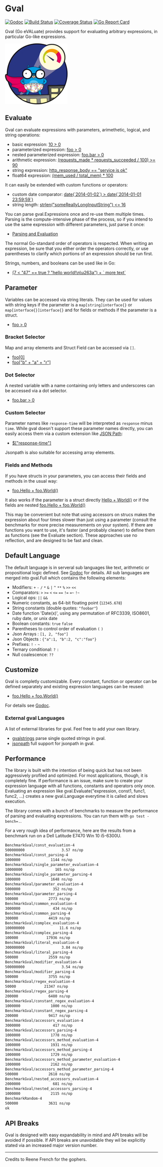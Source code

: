 # Gval

[![Godoc](https://godoc.org/github.com/Gigaclank/gval?status.png)](https://godoc.org/github.com/Gigaclank/gval)
[![Build Status](https://api.travis-ci.org/Gigaclank/gval.svg?branch=master)](https://travis-ci.org/Gigaclank/gval)
[![Coverage Status](https://coveralls.io/repos/github/Gigaclank/gval/badge.svg?branch=master)](https://coveralls.io/github/Gigaclank/gval?branch=master)
[![Go Report Card](https://goreportcard.com/badge/github.com/Gigaclank/gval)](https://goreportcard.com/report/github.com/Gigaclank/gval)

Gval (Go eVALuate) provides support for evaluating arbitrary expressions, in particular Go-like expressions.

![gopher](./prtg-batmin-gopher.png)

## Evaluate

Gval can evaluate expressions with parameters, arimethetic, logical, and string operations:

- basic expression: [10 > 0](https://godoc.org/github.com/Gigaclank/gval/#example-Evaluate--Basic)
- parameterized expression: [foo > 0](https://godoc.org/github.com/Gigaclank/gval/#example-Evaluate--Parameter)
- nested parameterized expression: [foo.bar > 0](https://godoc.org/github.com/Gigaclank/gval/#example-Evaluate--NestedParameter)
- arithmetic expression: [(requests_made * requests_succeeded / 100) >= 90](https://godoc.org/github.com/Gigaclank/gval/#example-Evaluate--Arithmetic)
- string expression: [http_response_body == "service is ok"](https://godoc.org/github.com/Gigaclank/gval/#example-Evaluate--String)
- float64 expression: [(mem_used / total_mem) * 100](https://godoc.org/github.com/Gigaclank/gval/#example-Evaluate--Float64)

It can easily be extended with custom functions or operators:

- custom date comparator: [date(\`2014-01-02\`) > date(\`2014-01-01 23:59:59\`)](https://godoc.org/github.com/Gigaclank/gval/#example-Evaluate--DateComparison)
- string length: [strlen("someReallyLongInputString") <= 16](https://godoc.org/github.com/Gigaclank/gval/#example-Evaluate--Strlen)

You can parse gval.Expressions once and re-use them multiple times. Parsing is the compute-intensive phase of the process, so if you intend to use the same expression with different parameters, just parse it once:

- [Parsing and Evaluation](https://godoc.org/github.com/Gigaclank/gval/#example-Evaluable)

The normal Go-standard order of operators is respected. When writing an expression, be sure that you either order the operators correctly, or use parentheses to clarify which portions of an expression should be run first.

Strings, numbers, and booleans can be used like in Go:

- [(7 < "47" == true ? "hello world!\n\u263a") + \` more text\`](https://godoc.org/github.com/Gigaclank/gval/#example-Evaluate--Encoding)

## Parameter

Variables can be accessed via string literals. They can be used for values with string keys if the parameter is a `map[string]interface{}` or `map[interface{}]interface{}` and for fields or methods if the parameter is a struct.

- [foo > 0](https://godoc.org/github.com/Gigaclank/gval/#example-Evaluate--Parameter)

### Bracket Selector

Map and array elements and Struct Field can be accessed via `[]`.

- [foo[0]](https://godoc.org/github.com/Gigaclank/gval/#example-Evaluate--Array)
- [foo["b" + "a" + "r"]](https://godoc.org/github.com/Gigaclank/gval/#example-Evaluate--ExampleEvaluate_ComplexAccessor)

### Dot Selector

A nested variable with a name containing only letters and underscores can be accessed via a dot selector.

- [foo.bar > 0](https://godoc.org/github.com/Gigaclank/gval/#example-Evaluate--NestedParameter)

### Custom Selector

Parameter names like `response-time` will be interpreted as `response` minus `time`. While gval doesn't support these parameter names directly, you can easily access them via a custom extension like [JSON Path](https://github.com/Gigaclank/jsonpath):

- [$["response-time"]](https://godoc.org/github.com/Gigaclank/gval/#example-Evaluate--Jsonpath)

Jsonpath is also suitable for accessing array elements.

### Fields and Methods

If you have structs in your parameters, you can access their fields and methods in the usual way:

- [foo.Hello + foo.World()](https://godoc.org/github.com/Gigaclank/gval/#example-Evaluate--FlatAccessor)

It also works if the parameter is a struct directly
[Hello + World()](https://godoc.org/github.com/Gigaclank/gval/#example-Evaluate--Accessor)
or if the fields are nested
[foo.Hello + foo.World()](https://godoc.org/github.com/Gigaclank/gval/#example-Evaluate--NestedAccessor)

This may be convenient but note that using accessors on strucs makes the expression about four times slower than just using a parameter (consult the benchmarks for more precise measurements on your system). If there are functions you want to use, it's faster (and probably cleaner) to define them as functions (see the Evaluate section). These approaches use no reflection, and are designed to be fast and clean.

## Default Language

The default language is in serveral sub languages like text, arithmetic or propositional logic defined. See [Godoc](https://godoc.org/github.com/Gigaclank/gval/#Gval) for details. All sub languages are merged into gval.Full which contains the following elements:

- Modifiers: `+` `-` `/` `*` `&` `|` `^` `**` `%` `>>` `<<`
- Comparators: `>` `>=` `<` `<=` `==` `!=` `=~` `!~`
- Logical ops: `||` `&&`
- Numeric constants, as 64-bit floating point (`12345.678`)
- String constants (double quotes: `"foobar"`)
- Date function 'Date(x)', using any permutation of RFC3339, ISO8601, ruby date, or unix date
- Boolean constants: `true` `false`
- Parentheses to control order of evaluation `(` `)`
- Json Arrays : `[1, 2, "foo"]`
- Json Objects : `{"a":1, "b":2, "c":"foo"}`
- Prefixes: `!` `-` `~`
- Ternary conditional: `?` `:`
- Null coalescence: `??`

## Customize

Gval is completly customizable. Every constant, function or operator can be defined separately and existing expression languages can be reused:

- [foo.Hello + foo.World()](https://godoc.org/github.com/Gigaclank/gval/#example-Language)

For details see [Godoc](https://godoc.org/github.com/Gigaclank/gval).

### External gval Languages

A list of external libraries for gval. Feel free to add your own library.

- [gvalstrings](https://github.com/generikvault/gvalstrings) parse single quoted strings in gval.
- [jsonpath](https://github.com/Gigaclank/jsonpath) full support for jsonpath in gval.

## Performance

The library is built with the intention of being quick but has not been aggressively profiled and optimized. For most applications, though, it is completely fine.
If performance is an issue, make sure to create your expression language with all functions, constants and operators only once. Evaluating an expression like gval.Evaluate("expression, const1, func1, func2, ...) creates a new gval.Language everytime it is called and slows execution.

The library comes with a bunch of benchmarks to measure the performance of parsing and evaluating expressions. You can run them with `go test -bench=.`.

For a very rough idea of performance, here are the results from a benchmark run on a Dell Latitude E7470 Win 10 i5-6300U.

``` text
BenchmarkGval/const_evaluation-4                               500000000                 3.57 ns/op
BenchmarkGval/const_parsing-4                                    1000000              1144 ns/op
BenchmarkGval/single_parameter_evaluation-4                     10000000               165 ns/op
BenchmarkGval/single_parameter_parsing-4                         1000000              1648 ns/op
BenchmarkGval/parameter_evaluation-4                             5000000               352 ns/op
BenchmarkGval/parameter_parsing-4                                 500000              2773 ns/op
BenchmarkGval/common_evaluation-4                                3000000               434 ns/op
BenchmarkGval/common_parsing-4                                    300000              4419 ns/op
BenchmarkGval/complex_evaluation-4                             100000000                11.6 ns/op
BenchmarkGval/complex_parsing-4                                   100000             17936 ns/op
BenchmarkGval/literal_evaluation-4                             300000000                 3.84 ns/op
BenchmarkGval/literal_parsing-4                                   500000              2559 ns/op
BenchmarkGval/modifier_evaluation-4                            500000000                 3.54 ns/op
BenchmarkGval/modifier_parsing-4                                  500000              3755 ns/op
BenchmarkGval/regex_evaluation-4                                   50000             21347 ns/op
BenchmarkGval/regex_parsing-4                                     200000              6480 ns/op
BenchmarkGval/constant_regex_evaluation-4                        1000000              1000 ns/op
BenchmarkGval/constant_regex_parsing-4                            200000              9417 ns/op
BenchmarkGval/accessors_evaluation-4                             3000000               417 ns/op
BenchmarkGval/accessors_parsing-4                                1000000              1778 ns/op
BenchmarkGval/accessors_method_evaluation-4                      1000000              1931 ns/op
BenchmarkGval/accessors_method_parsing-4                         1000000              1729 ns/op
BenchmarkGval/accessors_method_parameter_evaluation-4            1000000              2162 ns/op
BenchmarkGval/accessors_method_parameter_parsing-4                500000              2618 ns/op
BenchmarkGval/nested_accessors_evaluation-4                      2000000               681 ns/op
BenchmarkGval/nested_accessors_parsing-4                         1000000              2115 ns/op
BenchmarkRandom-4                                                 500000              3631 ns/op
ok
```

## API Breaks

Gval is designed with easy expandability in mind and API breaks will be avoided if possible. If API breaks are unavoidable they wil be explicitly stated via an increased major version number.

-------------------------------------
Credits to Reene French for the gophers.
